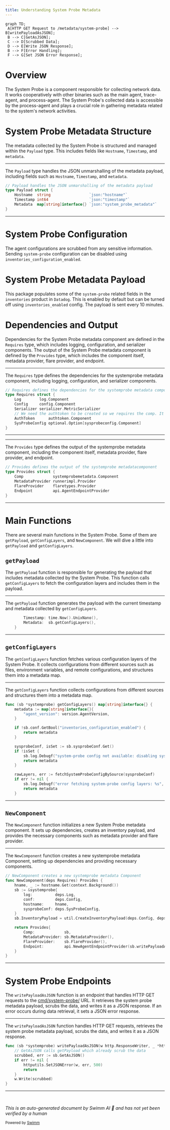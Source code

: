 ```yaml
---
title: Understanding System Probe Metadata
---
```

```mermaid
graph TD;
 A[HTTP GET Request to /metadata/system-probe] --> B[writePayloadAsJSON];
 B --> C[GetAsJSON];
 C --> D[Scrubbed Data];
 D --> E[Write JSON Response];
 B --> F[Error Handling];
 F --> G[Set JSON Error Response];
```

# Overview

The System Probe is a component responsible for collecting network data. It works cooperatively with other binaries such as the main agent, trace-agent, and process-agent. The System Probe's collected data is accessible by the process-agent and plays a crucial role in gathering metadata related to the system's network activities.

# System Probe Metadata Structure

The metadata collected by the System Probe is structured and managed within the <SwmToken path="comp/metadata/systemprobe/impl/system_probe.go" pos="43:2:2" line-data="// Payload handles the JSON unmarshalling of the metadata payload">`Payload`</SwmToken> type. This includes fields like <SwmToken path="comp/metadata/systemprobe/impl/system_probe.go" pos="45:1:1" line-data="	Hostname  string                 `json:&quot;hostname&quot;`">`Hostname`</SwmToken>, <SwmToken path="comp/metadata/systemprobe/impl/system_probe.go" pos="46:1:1" line-data="	Timestamp int64                  `json:&quot;timestamp&quot;`">`Timestamp`</SwmToken>, and <SwmToken path="comp/metadata/systemprobe/impl/system_probe.go" pos="43:16:16" line-data="// Payload handles the JSON unmarshalling of the metadata payload">`metadata`</SwmToken>.

<SwmSnippet path="/comp/metadata/systemprobe/impl/system_probe.go" line="43">

---

The <SwmToken path="comp/metadata/systemprobe/impl/system_probe.go" pos="43:2:2" line-data="// Payload handles the JSON unmarshalling of the metadata payload">`Payload`</SwmToken> type handles the JSON unmarshalling of the metadata payload, including fields such as <SwmToken path="comp/metadata/systemprobe/impl/system_probe.go" pos="45:1:1" line-data="	Hostname  string                 `json:&quot;hostname&quot;`">`Hostname`</SwmToken>, <SwmToken path="comp/metadata/systemprobe/impl/system_probe.go" pos="46:1:1" line-data="	Timestamp int64                  `json:&quot;timestamp&quot;`">`Timestamp`</SwmToken>, and <SwmToken path="comp/metadata/systemprobe/impl/system_probe.go" pos="43:16:16" line-data="// Payload handles the JSON unmarshalling of the metadata payload">`metadata`</SwmToken>.

```go
// Payload handles the JSON unmarshalling of the metadata payload
type Payload struct {
	Hostname  string                 `json:"hostname"`
	Timestamp int64                  `json:"timestamp"`
	Metadata  map[string]interface{} `json:"system_probe_metadata"`
}
```

---

</SwmSnippet>

# System Probe Configuration

The agent configurations are scrubbed from any sensitive information. Sending <SwmToken path="comp/metadata/systemprobe/impl/system_probe.go" pos="99:32:34" line-data="	sb.InventoryPayload = util.CreateInventoryPayload(deps.Config, deps.Log, deps.Serializer, sb.getPayload, &quot;system-probe.json&quot;)">`system-probe`</SwmToken> configuration can be disabled using <SwmToken path="comp/metadata/systemprobe/impl/system_probe.go" pos="124:11:11" line-data="	if !sb.conf.GetBool(&quot;inventories_configuration_enabled&quot;) {">`inventories_configuration_enabled`</SwmToken>.

# System Probe Metadata Payload

This package populates some of the <SwmToken path="comp/metadata/systemprobe/impl/system_probe.go" pos="99:32:34" line-data="	sb.InventoryPayload = util.CreateInventoryPayload(deps.Config, deps.Log, deps.Serializer, sb.getPayload, &quot;system-probe.json&quot;)">`system-probe`</SwmToken> related fields in the `inventories` product in <SwmToken path="comp/metadata/systemprobe/impl/system_probe.go" pos="3:14:14" line-data="// This product includes software developed at Datadog (https://www.datadoghq.com/).">`Datadog`</SwmToken>. This is enabled by default but can be turned off using `inventories_enabled` config. The payload is sent every 10 minutes.

# Dependencies and Output

Dependencies for the System Probe metadata component are defined in the <SwmToken path="comp/metadata/systemprobe/impl/system_probe.go" pos="72:2:2" line-data="// Requires defines the dependencies for the systemprobe metadata component">`Requires`</SwmToken> type, which includes logging, configuration, and serializer components. The output of the System Probe metadata component is defined by the <SwmToken path="comp/metadata/systemprobe/impl/system_probe.go" pos="82:2:2" line-data="// Provides defines the output of the systemprobe metadatacomponent">`Provides`</SwmToken> type, which includes the component itself, metadata provider, flare provider, and endpoint.

<SwmSnippet path="/comp/metadata/systemprobe/impl/system_probe.go" line="72">

---

The <SwmToken path="comp/metadata/systemprobe/impl/system_probe.go" pos="72:2:2" line-data="// Requires defines the dependencies for the systemprobe metadata component">`Requires`</SwmToken> type defines the dependencies for the systemprobe metadata component, including logging, configuration, and serializer components.

```go
// Requires defines the dependencies for the systemprobe metadata component
type Requires struct {
	Log        log.Component
	Config     config.Component
	Serializer serializer.MetricSerializer
	// We need the authtoken to be created so we requires the comp. It will be used by configFetcher.
	AuthToken      authtoken.Component
	SysProbeConfig optional.Option[sysprobeconfig.Component]
}
```

---

</SwmSnippet>

<SwmSnippet path="/comp/metadata/systemprobe/impl/system_probe.go" line="82">

---

The <SwmToken path="comp/metadata/systemprobe/impl/system_probe.go" pos="82:2:2" line-data="// Provides defines the output of the systemprobe metadatacomponent">`Provides`</SwmToken> type defines the output of the systemprobe metadata component, including the component itself, metadata provider, flare provider, and endpoint.

```go
// Provides defines the output of the systemprobe metadatacomponent
type Provides struct {
	Comp             systemprobemetadata.Component
	MetadataProvider runnerimpl.Provider
	FlareProvider    flaretypes.Provider
	Endpoint         api.AgentEndpointProvider
}
```

---

</SwmSnippet>

# Main Functions

There are several main functions in the System Probe. Some of them are <SwmToken path="comp/metadata/systemprobe/impl/system_probe.go" pos="99:28:28" line-data="	sb.InventoryPayload = util.CreateInventoryPayload(deps.Config, deps.Log, deps.Serializer, sb.getPayload, &quot;system-probe.json&quot;)">`getPayload`</SwmToken>, <SwmToken path="comp/metadata/systemprobe/impl/system_probe.go" pos="119:9:9" line-data="func (sb *systemprobe) getConfigLayers() map[string]interface{} {">`getConfigLayers`</SwmToken>, and <SwmToken path="comp/metadata/systemprobe/impl/system_probe.go" pos="90:2:2" line-data="// NewComponent creates a new systemprobe metadata Component">`NewComponent`</SwmToken>. We will dive a little into <SwmToken path="comp/metadata/systemprobe/impl/system_probe.go" pos="99:28:28" line-data="	sb.InventoryPayload = util.CreateInventoryPayload(deps.Config, deps.Log, deps.Serializer, sb.getPayload, &quot;system-probe.json&quot;)">`getPayload`</SwmToken> and <SwmToken path="comp/metadata/systemprobe/impl/system_probe.go" pos="119:9:9" line-data="func (sb *systemprobe) getConfigLayers() map[string]interface{} {">`getConfigLayers`</SwmToken>.

## <SwmToken path="comp/metadata/systemprobe/impl/system_probe.go" pos="99:28:28" line-data="	sb.InventoryPayload = util.CreateInventoryPayload(deps.Config, deps.Log, deps.Serializer, sb.getPayload, &quot;system-probe.json&quot;)">`getPayload`</SwmToken>

The <SwmToken path="comp/metadata/systemprobe/impl/system_probe.go" pos="99:28:28" line-data="	sb.InventoryPayload = util.CreateInventoryPayload(deps.Config, deps.Log, deps.Serializer, sb.getPayload, &quot;system-probe.json&quot;)">`getPayload`</SwmToken> function is responsible for generating the payload that includes metadata collected by the System Probe. This function calls <SwmToken path="comp/metadata/systemprobe/impl/system_probe.go" pos="119:9:9" line-data="func (sb *systemprobe) getConfigLayers() map[string]interface{} {">`getConfigLayers`</SwmToken> to fetch the configuration layers and includes them in the payload.

<SwmSnippet path="/comp/metadata/systemprobe/impl/system_probe.go" line="179">

---

The <SwmToken path="comp/metadata/systemprobe/impl/system_probe.go" pos="99:28:28" line-data="	sb.InventoryPayload = util.CreateInventoryPayload(deps.Config, deps.Log, deps.Serializer, sb.getPayload, &quot;system-probe.json&quot;)">`getPayload`</SwmToken> function generates the payload with the current timestamp and metadata collected by <SwmToken path="comp/metadata/systemprobe/impl/system_probe.go" pos="180:6:6" line-data="		Metadata:  sb.getConfigLayers(),">`getConfigLayers`</SwmToken>.

```go
		Timestamp: time.Now().UnixNano(),
		Metadata:  sb.getConfigLayers(),
	}
```

---

</SwmSnippet>

## <SwmToken path="comp/metadata/systemprobe/impl/system_probe.go" pos="119:9:9" line-data="func (sb *systemprobe) getConfigLayers() map[string]interface{} {">`getConfigLayers`</SwmToken>

The <SwmToken path="comp/metadata/systemprobe/impl/system_probe.go" pos="119:9:9" line-data="func (sb *systemprobe) getConfigLayers() map[string]interface{} {">`getConfigLayers`</SwmToken> function fetches various configuration layers of the System Probe. It collects configurations from different sources such as files, environment variables, and remote configurations, and structures them into a metadata map.

<SwmSnippet path="/comp/metadata/systemprobe/impl/system_probe.go" line="119">

---

The <SwmToken path="comp/metadata/systemprobe/impl/system_probe.go" pos="119:9:9" line-data="func (sb *systemprobe) getConfigLayers() map[string]interface{} {">`getConfigLayers`</SwmToken> function collects configurations from different sources and structures them into a metadata map.

```go
func (sb *systemprobe) getConfigLayers() map[string]interface{} {
	metadata := map[string]interface{}{
		"agent_version": version.AgentVersion,
	}

	if !sb.conf.GetBool("inventories_configuration_enabled") {
		return metadata
	}

	sysprobeConf, isSet := sb.sysprobeConf.Get()
	if !isSet {
		sb.log.Debugf("system-probe config not available: disabling systemprobe metadata")
		return metadata
	}

	rawLayers, err := fetchSystemProbeConfigBySource(sysprobeConf)
	if err != nil {
		sb.log.Debugf("error fetching system-probe config layers: %s", err)
		return metadata
	}
```

---

</SwmSnippet>

## <SwmToken path="comp/metadata/systemprobe/impl/system_probe.go" pos="90:2:2" line-data="// NewComponent creates a new systemprobe metadata Component">`NewComponent`</SwmToken>

The <SwmToken path="comp/metadata/systemprobe/impl/system_probe.go" pos="90:2:2" line-data="// NewComponent creates a new systemprobe metadata Component">`NewComponent`</SwmToken> function initializes a new System Probe metadata component. It sets up dependencies, creates an inventory payload, and provides the necessary components such as metadata provider and flare provider.

<SwmSnippet path="/comp/metadata/systemprobe/impl/system_probe.go" line="90">

---

The <SwmToken path="comp/metadata/systemprobe/impl/system_probe.go" pos="90:2:2" line-data="// NewComponent creates a new systemprobe metadata Component">`NewComponent`</SwmToken> function creates a new systemprobe metadata Component, setting up dependencies and providing necessary components.

```go
// NewComponent creates a new systemprobe metadata Component
func NewComponent(deps Requires) Provides {
	hname, _ := hostname.Get(context.Background())
	sb := &systemprobe{
		log:          deps.Log,
		conf:         deps.Config,
		hostname:     hname,
		sysprobeConf: deps.SysProbeConfig,
	}
	sb.InventoryPayload = util.CreateInventoryPayload(deps.Config, deps.Log, deps.Serializer, sb.getPayload, "system-probe.json")

	return Provides{
		Comp:             sb,
		MetadataProvider: sb.MetadataProvider(),
		FlareProvider:    sb.FlareProvider(),
		Endpoint:         api.NewAgentEndpointProvider(sb.writePayloadAsJSON, "/metadata/system-probe", "GET"),
	}
}
```

---

</SwmSnippet>

# System Probe Endpoints

The <SwmToken path="comp/metadata/systemprobe/impl/system_probe.go" pos="105:10:10" line-data="		Endpoint:         api.NewAgentEndpointProvider(sb.writePayloadAsJSON, &quot;/metadata/system-probe&quot;, &quot;GET&quot;),">`writePayloadAsJSON`</SwmToken> function is an endpoint that handles HTTP GET requests to the <SwmPath>[cmd/system-probe/](cmd/system-probe/)</SwmPath> URL. It retrieves the system probe metadata payload, scrubs the data, and writes it as a JSON response. If an error occurs during data retrieval, it sets a JSON error response.

<SwmSnippet path="/comp/metadata/systemprobe/impl/system_probe.go" line="109">

---

The <SwmToken path="comp/metadata/systemprobe/impl/system_probe.go" pos="109:9:9" line-data="func (sb *systemprobe) writePayloadAsJSON(w http.ResponseWriter, _ *http.Request) {">`writePayloadAsJSON`</SwmToken> function handles HTTP GET requests, retrieves the system probe metadata payload, scrubs the data, and writes it as a JSON response.

```go
func (sb *systemprobe) writePayloadAsJSON(w http.ResponseWriter, _ *http.Request) {
	// GetAsJSON calls getPayload which already scrub the data
	scrubbed, err := sb.GetAsJSON()
	if err != nil {
		httputils.SetJSONError(w, err, 500)
		return
	}
	w.Write(scrubbed)
}
```

---

</SwmSnippet>

&nbsp;

*This is an auto-generated document by Swimm AI 🌊 and has not yet been verified by a human*

<SwmMeta version="3.0.0" repo-id="Z2l0aHViJTNBJTNBZGF0YWRvZy1hZ2VudCUzQSUzQVN3aW1tLURlbW8=" repo-name="datadog-agent"><sup>Powered by [Swimm](/)</sup></SwmMeta>
